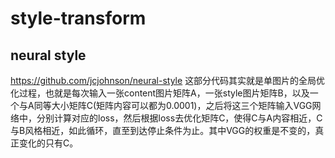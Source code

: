 # style-transform  
## neural style  
https://github.com/jcjohnson/neural-style 
这部分代码其实就是单图片的全局优化过程，也就是每次输入一张content图片矩阵A，一张style图片矩阵B，以及一个与A同等大小矩阵C(矩阵内容可以都为0.0001)，之后将这三个矩阵输入VGG网络中，分别计算对应的loss，然后根据loss去优化矩阵C，使得C与A内容相近，C与B风格相近，如此循环，直至到达停止条件为止。其中VGG的权重是不变的，真正变化的只有C。
